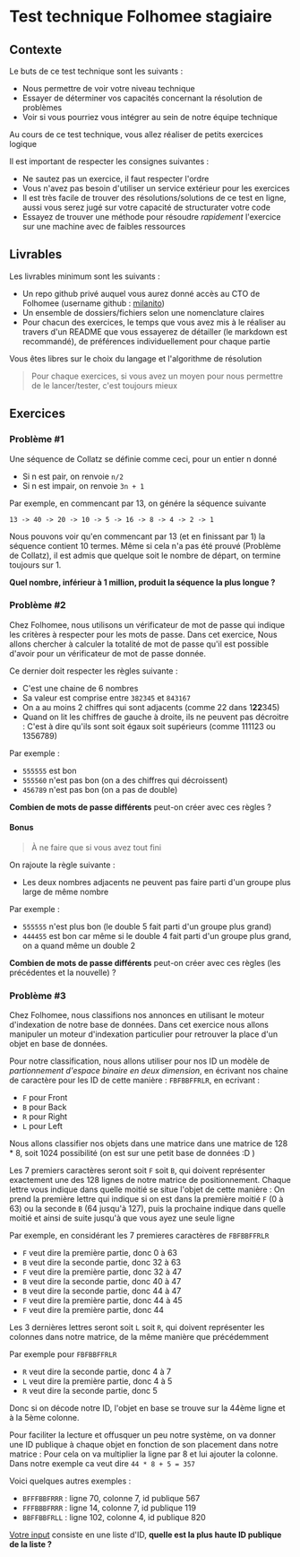 # Test technique Folhomee stagiaire

## Contexte

Le buts de ce test technique sont les suivants :

- Nous permettre de voir votre niveau technique
- Essayer de déterminer vos capacités concernant la résolution de problèmes
- Voir si vous pourriez vous intégrer au sein de notre équipe technique

Au cours de ce test technique, vous allez réaliser de petits exercices logique

Il est important de respecter les consignes suivantes :

- Ne sautez pas un exercice, il faut respecter l'ordre
- Vous n'avez pas besoin d'utiliser un service extérieur pour les exercices
- Il est très facile de trouver des résolutions/solutions de ce test en ligne, aussi vous serez jugé sur votre capacité de structurater votre code
- Essayez de trouver une méthode pour résoudre _rapidement_ l'exercice sur une machine avec de faibles ressources

## Livrables

Les livrables minimum sont les suivants :

- Un repo github privé auquel vous aurez donné accès au CTO de Folhomee (username github : [milanito](https://github.com/milanito))
- Un ensemble de dossiers/fichiers selon une nomenclature claires
- Pour chacun des exercices, le temps que vous avez mis à le réaliser au travers d'un README que vous essayerez de détailler (le markdown est recommandé), de préférences individuellement pour chaque partie

Vous êtes libres sur le choix du langage et l'algorithme de résolution

> Pour chaque exercices, si vous avez un moyen pour nous permettre de le lancer/tester, c'est toujours mieux

## Exercices

### Problème #1

Une séquence de Collatz se définie comme ceci, pour un entier n donné

- Si n est pair, on renvoie `n/2`
- Si n est impair, on renvoie `3n + 1`

Par exemple, en commencant par 13, on génére la séquence suivante

```
13 -> 40 -> 20 -> 10 -> 5 -> 16 -> 8 -> 4 -> 2 -> 1
```

Nous pouvons voir qu'en commencant par 13 (et en finissant par 1) la séquence contient 10 termes. Même si cela n'a pas été prouvé (Problème de Collatz), il est admis que quelque soit le nombre de départ, on termine toujours sur 1.

**Quel nombre, inférieur à 1 million, produit la séquence la plus longue ?**


### Problème #2

Chez Folhomee, nous utilisons un vérificateur de mot de passe qui indique les critères à respecter pour les mots de passe. Dans cet exercice, Nous allons chercher à calculer la totalité de mot de passe qu'il est possible d'avoir pour un vérificateur de mot de passe donnée.

Ce dernier doit respecter les règles suivante :

- C'est une chaine de 6 nombres
- Sa valeur est comprise entre `382345` et `843167`
- On a au moins 2 chiffres qui sont adjacents (comme 22 dans 1**22**345)
- Quand on lit les chiffres de gauche à droite, ils ne peuvent pas décroitre : C'est à dire qu'ils sont soit égaux soit supérieurs (comme 111123 ou 1356789)

Par exemple :

- `555555` est bon
- `555560` n'est pas bon (on a des chiffres qui décroissent)
- `456789` n'est pas bon (on a pas de double)

**Combien de mots de passe différents** peut-on créer avec ces règles ?

#### Bonus

> À ne faire que si vous avez tout fini

On rajoute la règle suivante :

- Les deux nombres adjacents ne peuvent pas faire parti d'un groupe plus large de même nombre

Par exemple :

- `555555` n'est plus bon (le double 5 fait parti d'un groupe plus grand)
- `444455` est bon car même si le double 4 fait parti d'un groupe plus grand, on a quand même un double 2

**Combien de mots de passe différents** peut-on créer avec ces règles (les précédentes et la nouvelle) ?

### Problème #3

Chez Folhomee, nous classifions nos annonces en utilisant le moteur d'indexation de notre base de données. Dans cet exercice nous allons manipuler un moteur d'indexation particulier pour retrouver la place d'un objet en base de données.

Pour notre classification, nous allons utiliser pour nos ID un modèle de *partionnement d'espace binaire en deux dimension*, en écrivant nos chaine de caractère pour les ID de cette manière : `FBFBBFFRLR`, en ecrivant :

- `F` pour Front
- `B` pour Back
- `R` pour Right
- `L` pour Left

Nous allons classifier nos objets dans une matrice dans une matrice de 128 * 8, soit 1024 possibilité (on est sur une petit base de données :D )

Les 7 premiers caractères seront soit `F` soit `B`, qui doivent représenter exactement une des 128 lignes de notre matrice de positionnement. Chaque lettre vous indique dans quelle moitié se situe l'objet de cette manière : On prend la première lettre qui indique si on est dans la première moitié `F` (0 à 63) ou la seconde `B` (64 jusqu'à 127), puis la prochaine indique dans quelle moitié et ainsi de suite jusqu'à que vous ayez une seule ligne

Par exemple, en considérant les 7 premieres caractères de `FBFBBFFRLR`

- `F` veut dire la première partie, donc 0 à 63
- `B` veut dire la seconde partie, donc 32 à 63
- `F` veut dire la première partie, donc 32 à 47
- `B` veut dire la seconde partie, donc 40 à 47
- `B` veut dire la seconde partie, donc 44 à 47
- `F` veut dire la première partie, donc 44 à 45
- `F` veut dire la première partie, donc 44

Les 3 dernières lettres seront soit `L` soit `R`, qui doivent représenter les colonnes dans notre matrice, de la même manière que précédemment

Par exemple pour `FBFBBFFRLR`

- `R` veut dire la seconde partie, donc 4 à 7
- `L` veut dire la première partie, donc 4 à 5
- `R` veut dire la seconde partie, donc 5

Donc si on décode notre ID, l'objet en base se trouve sur la 44ème ligne et à la 5ème colonne.

Pour faciliter la lecture et offusquer un peu notre système, on va donner une ID publique à chaque objet en fonction de son placement dans notre matrice : Pour cela on va multiplier la ligne par 8 et lui ajouter la colonne. Dans notre exemple ca veut dire `44 * 8 + 5 = 357`

Voici quelques autres exemples :

- `BFFFBBFRRR` : ligne 70, colonne 7, id publique 567
- `FFFBBBFRRR` : ligne 14, colonne 7, id publique 119
- `BBFFBBFRLL` : ligne 102, colonne 4, id publique 820

[Votre input](https://raw.githubusercontent.com/FOLHOMEE/test-technique-stagiaire/master/input_3.txt) consiste en une liste d'ID, **quelle est la plus haute ID publique de la liste ?**
